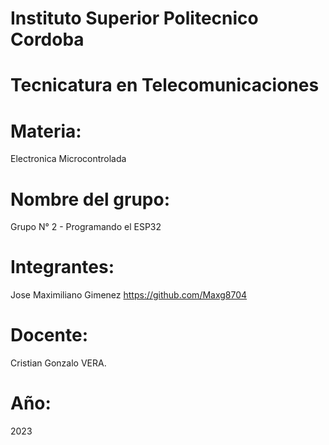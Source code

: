# Instituto Superior Politecnico Cordoba

# Tecnicatura en Telecomunicaciones

# Materia: 
Electronica Microcontrolada

# Nombre del grupo: 
Grupo N° 2 - Programando el ESP32

# Integrantes: 
Jose Maximiliano Gimenez https://github.com/Maxg8704

# Docente: 
Cristian Gonzalo VERA.

# Año: 
2023
